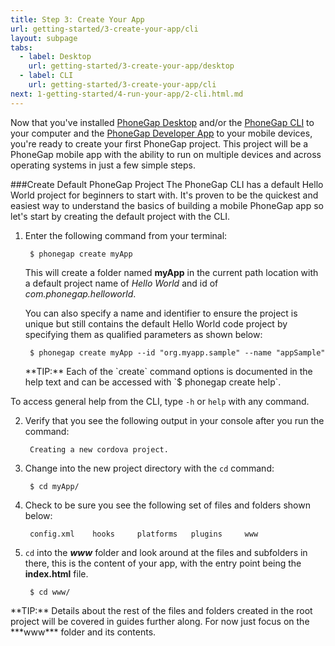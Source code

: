 ```yaml
---
title: Step 3: Create Your App
url: getting-started/3-create-your-app/cli
layout: subpage
tabs:
  - label: Desktop
    url: getting-started/3-create-your-app/desktop
  - label: CLI
    url: getting-started/3-create-your-app/cli
next: 1-getting-started/4-run-your-app/2-cli.html.md
---
```


Now that you've installed [PhoneGap Desktop](/getting-started/1-install-phonegap/desktop) and/or the [PhoneGap CLI](/getting-started/1-install-phonegap/cli) 
to your computer and the [PhoneGap Developer App](getting-started/2-install-mobile-app) to your mobile devices, you're ready to create 
your first PhoneGap project. This project will be a PhoneGap mobile app with the ability to run on multiple devices and across operating systems 
in just a few simple steps.

###Create Default PhoneGap Project
The PhoneGap CLI has a default Hello World project for beginners to start with. It's proven to be the quickest and easiest way to understand the 
basics of building a mobile PhoneGap app so let's start by creating the default project with the CLI.

1. Enter the following command from your terminal:
     
        $ phonegap create myApp

   This will create a folder named **myApp** in the current path location with a default project name of *Hello World* and id of *com.phonegap.helloworld*. 

   You can also specify a name and identifier to ensure the project is unique but still contains the default Hello World code project by specifying
   them as qualified parameters as shown below:

        $ phonegap create myApp --id "org.myapp.sample" --name "appSample"
		
   <div class="alert--tip">**TIP:** Each of the `create` command options is documented in the help text and can be accessed with `$ phonegap create help`. 
  To access general help from the CLI, type `-h` or `help` with any command.</div>
  
2. Verify that you see the following output in your console after you run the command:

        Creating a new cordova project.		

3. Change into the new project directory with the `cd` command:

		$ cd myApp/

4. Check to be sure you see the following set of files and folders shown below:

		config.xml	  hooks		platforms	plugins		www
		
5. `cd` into the ***www*** folder and look around at the files and subfolders in there, this is the content of your app, with the entry point being the **index.html** file.

        $ cd www/

 <div class="alert--tip">**TIP:** Details about the rest of the files and folders created in the root project  will be covered in guides further along. For now just focus 
 on the ***www*** folder and its contents.</div>
